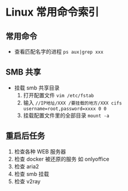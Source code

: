 # Linux 常用命令索引

## 常用命令

- 查看匹配名字的进程 `ps aux|grep xxx`

## SMB 共享

- 挂载 smb 共享目录
  1. 打开配置文件 `vim /etc/fstab`
  2. 输入 `//IP地址/XXX /要挂载的地方/XXX cifs username=root,password=xxxx 0 0`
  3. 挂载配置文件里的全部目录 `mount -a`

## 重启后任务

1. 检查各种 WEB 服务器
2. 检查 docker 被还原的服务 如 onlyoffice
3. 检查 aria2
4. 检查 smb 挂载
5. 检查 v2ray
